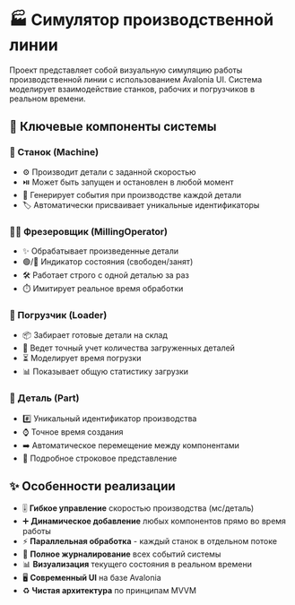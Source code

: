 # 🏭 Симулятор производственной линии

Проект представляет собой визуальную симуляцию работы производственной линии с использованием Avalonia UI. Система моделирует взаимодействие станков, рабочих и погрузчиков в реальном времени.

## 🧩 Ключевые компоненты системы

### 🚀 Станок (Machine)
- ⚙️ Производит детали с заданной скоростью
- ⏯️ Может быть запущен и остановлен в любой момент
- 🔔 Генерирует события при производстве каждой детали
- 🏷️ Автоматически присваивает уникальные идентификаторы

### 👨‍🔧 Фрезеровщик (MillingOperator)
- ✨ Обрабатывает произведенные детали
- 🟢/🔴 Индикатор состояния (свободен/занят)
- 🛠️ Работает строго с одной деталью за раз
- ⏱️ Имитирует реальное время обработки

### 🚜 Погрузчик (Loader)
- 📦 Забирает готовые детали на склад
- 🧮 Ведет точный учет количества загруженных деталей
- ⏳ Моделирует время погрузки
- 📊 Показывает общую статистику загрузки

### 🔩 Деталь (Part)
- #️⃣ Уникальный идентификатор производства
- ⌚ Точное время создания
- ➡️ Автоматическое перемещение между компонентами
- 📝 Подробное строковое представление

## ✨ Особенности реализации

- 🎚️ **Гибкое управление** скоростью производства (мс/деталь)
- ➕ **Динамическое добавление** любых компонентов прямо во время работы
- ⚡ **Параллельная обработка** - каждый станок в отдельном потоке
- 📜 **Полное журналирование** всех событий системы
- 📊 **Визуализация** текущего состояния в реальном времени
- 🖥️ **Современный UI** на базе Avalonia
- ♻️ **Чистая архитектура** по принципам MVVM

